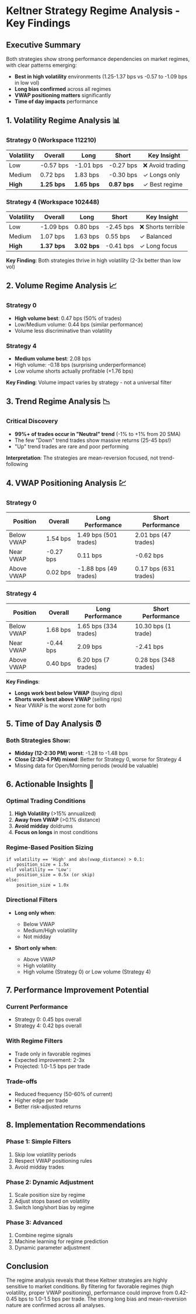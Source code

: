 # Keltner Strategy Regime Analysis - Key Findings

## Executive Summary

Both strategies show strong performance dependencies on market regimes, with clear patterns emerging:
- **Best in high volatility** environments (1.25-1.37 bps vs -0.57 to -1.09 bps in low vol)
- **Long bias confirmed** across all regimes
- **VWAP positioning matters** significantly
- **Time of day impacts** performance

## 1. Volatility Regime Analysis 📊

### Strategy 0 (Workspace 112210)
| Volatility | Overall | Long | Short | Key Insight |
|------------|---------|------|-------|-------------|
| Low | -0.57 bps | -1.01 bps | -0.27 bps | ❌ Avoid trading |
| Medium | 0.72 bps | 1.83 bps | -0.30 bps | ✓ Longs only |
| **High** | **1.25 bps** | **1.65 bps** | **0.87 bps** | ✓ Best regime |

### Strategy 4 (Workspace 102448)
| Volatility | Overall | Long | Short | Key Insight |
|------------|---------|------|-------|-------------|
| Low | -1.09 bps | 0.80 bps | -2.45 bps | ❌ Shorts terrible |
| Medium | 1.07 bps | 1.63 bps | 0.55 bps | ✓ Balanced |
| **High** | **1.37 bps** | **3.02 bps** | -0.41 bps | ✓ Long focus |

**Key Finding**: Both strategies thrive in high volatility (2-3x better than low vol)

## 2. Volume Regime Analysis 📈

### Strategy 0
- **High volume best**: 0.47 bps (50% of trades)
- Low/Medium volume: 0.44 bps (similar performance)
- Volume less discriminative than volatility

### Strategy 4
- **Medium volume best**: 2.08 bps
- High volume: -0.18 bps (surprising underperformance)
- Low volume shorts actually profitable (+1.76 bps)

**Key Finding**: Volume impact varies by strategy - not a universal filter

## 3. Trend Regime Analysis 📉

### Critical Discovery
- **99%+ of trades occur in "Neutral" trend** (-1% to +1% from 20 SMA)
- The few "Down" trend trades show massive returns (25-45 bps!)
- "Up" trend trades are rare and poor performing

**Interpretation**: The strategies are mean-reversion focused, not trend-following

## 4. VWAP Positioning Analysis 💹

### Strategy 0
| Position | Overall | Long Performance | Short Performance |
|----------|---------|------------------|-------------------|
| Below VWAP | 1.54 bps | 1.49 bps (501 trades) | 2.01 bps (47 trades) |
| Near VWAP | -0.27 bps | 0.11 bps | -0.62 bps |
| Above VWAP | 0.02 bps | -1.88 bps (49 trades) | 0.17 bps (631 trades) |

### Strategy 4
| Position | Overall | Long Performance | Short Performance |
|----------|---------|------------------|-------------------|
| Below VWAP | 1.68 bps | 1.65 bps (334 trades) | 10.30 bps (1 trade) |
| Near VWAP | -0.44 bps | 2.09 bps | -2.41 bps |
| Above VWAP | 0.40 bps | 6.20 bps (7 trades) | 0.28 bps (348 trades) |

**Key Findings**:
- **Longs work best below VWAP** (buying dips)
- **Shorts work best above VWAP** (selling rips)
- Near VWAP is the worst zone for both

## 5. Time of Day Analysis ⏰

### Both Strategies Show:
- **Midday (12-2:30 PM) worst**: -1.28 to -1.48 bps
- **Close (2:30-4 PM) mixed**: Better for Strategy 0, worse for Strategy 4
- Missing data for Open/Morning periods (would be valuable)

## 6. Actionable Insights 🎯

### Optimal Trading Conditions
1. **High Volatility** (>15% annualized)
2. **Away from VWAP** (>0.1% distance)
3. **Avoid midday** doldrums
4. **Focus on longs** in most conditions

### Regime-Based Position Sizing
```
if volatility == 'High' and abs(vwap_distance) > 0.1:
    position_size = 1.5x
elif volatility == 'Low':
    position_size = 0.5x (or skip)
else:
    position_size = 1.0x
```

### Directional Filters
- **Long only when**:
  - Below VWAP
  - Medium/High volatility
  - Not midday
  
- **Short only when**:
  - Above VWAP
  - High volatility
  - High volume (Strategy 0) or Low volume (Strategy 4)

## 7. Performance Improvement Potential

### Current Performance
- Strategy 0: 0.45 bps overall
- Strategy 4: 0.42 bps overall

### With Regime Filters
- Trade only in favorable regimes
- Expected improvement: 2-3x
- Projected: 1.0-1.5 bps per trade

### Trade-offs
- Reduced frequency (50-60% of current)
- Higher edge per trade
- Better risk-adjusted returns

## 8. Implementation Recommendations

### Phase 1: Simple Filters
1. Skip low volatility periods
2. Respect VWAP positioning rules
3. Avoid midday trades

### Phase 2: Dynamic Adjustment
1. Scale position size by regime
2. Adjust stops based on volatility
3. Switch long/short bias by regime

### Phase 3: Advanced
1. Combine regime signals
2. Machine learning for regime prediction
3. Dynamic parameter adjustment

## Conclusion

The regime analysis reveals that these Keltner strategies are highly sensitive to market conditions. By filtering for favorable regimes (high volatility, proper VWAP positioning), performance could improve from 0.42-0.45 bps to 1.0-1.5 bps per trade. The strong long bias and mean-reversion nature are confirmed across all analyses.